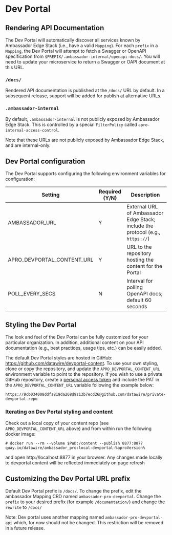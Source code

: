 # Dev Portal

## Rendering API Documentation

The Dev Portal will automatically discover all services known by Ambassador Edge Stack (i.e., have a valid `Mapping`). For each `prefix` in a `Mapping`, the Dev Portal will attempt to fetch a Swagger or OpenAPI specification from `$PREFIX/.ambassador-internal/openapi-docs/`. You will need to update your microservice to return a Swagger or OAPI document at this URL.

### `/docs/`

Rendered API documentation is published at the `/docs/` URL by default. In a subsequent release, support will be added for publish at alternative URLs.

### `.ambassador-internal`

By default, `.ambassador-internal` is not publicly exposed by Ambassador Edge Stack. This is controlled by a special `FilterPolicy` called `apro-internal-access-control`.

 Note that these URLs are not publicly exposed by Ambassador Edge Stack, and are internal-only.

## Dev Portal configuration

The Dev Portal supports configuring the following environment variables for configuration:

| Setting                          | Required (Y/N) |   Description       |
| -------------------------------- | -------------- | ------------------- |
| AMBASSADOR_URL                   | Y              | External URL of Ambassador Edge Stack; include the protocol (e.g., `https://`) |
| APRO_DEVPORTAL_CONTENT_URL       | Y              | URL to the repository hosting the content for the Portal |
| POLL_EVERY_SECS                  | N              | Interval for polling OpenAPI docs; default 60 seconds |

## Styling the Dev Portal

The look and feel of the Dev Portal can be fully customized for your particular organization. In addition, additional content on your API documentation (e.g., best practices, usage tips, etc.) can be easily added.

The default Dev Portal styles are hosted in GitHub: https://github.com/datawire/devportal-content. To use your own styling, clone or copy the repository, and update the `APRO_DEVPORTAL_CONTENT_URL` environment variable to point to the repository. If you wish to use a private GitHub repository, create a [personal access token](https://help.github.com/en/articles/creating-a-personal-access-token-for-the-command-line) and include the PAT in the `APRO_DEVPORTAL_CONTENT_URL` variable following the example below:

```
https://9cb034008ddfs819da268d9z13b7ecd26@github.com/datawire/private-devportal-repo
```

### Iterating on Dev Portal styling and content

Check out a local copy of your content repo (see `APRO_DEVPORTAL_CONTENT_URL` above) and from within run the following docker image:

```
# docker run --rm --volume $PWD:/content --publish 8877:8877 quay.io/datawire/ambassador_pro:local-devportal-%aproVersion%
```

and open http://localhost:8877 in your browser. Any changes made locally to devportal content will be reflected immediately on page refresh

## Customizing the Dev Portal URL prefix

Default Dev Portal prefix is `/docs/`. To change the prefix, edit the ambassador Mapping CRD  named `ambassador-pro-devportal`. Change the `prefix` to your desired prefix (for example `/documentation/`) and change the `rewrite` to `/docs/`

Note: Dev portal uses another mapping named `ambassador-pro-devportal-api` which, for now should not be changed. This restriction will be removed in a future release.
